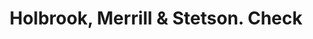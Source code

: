 ---
doi: 10.7916/D8VM5QFD
date_other: '1906'
date_other_textual: '1906'
form: printed ephemera
genre:
- Checks (bank checks)
name:
- Holbrook, Merrill & Stetson
object_in_context_url: https://biggert.cul.columbia.edu/items/view/ave_biggert_01725
subject_hierarchical_geographic:
- San Francisco, California, United States
subject_name:
- Holbrook, Merrill & Stetson
title: Holbrook, Merrill & Stetson. Check
sort_title: Holbrook, Merrill & Stetson. Check
call_number: ave_biggert_01725
coordinates:
- 37.78333333333333,-122.41666666666667
pid: ave_biggert_01725
identifiers: ave_biggert_01725
permalink: /biggert/ave_biggert_01725/
layout: iiif-image-page
---